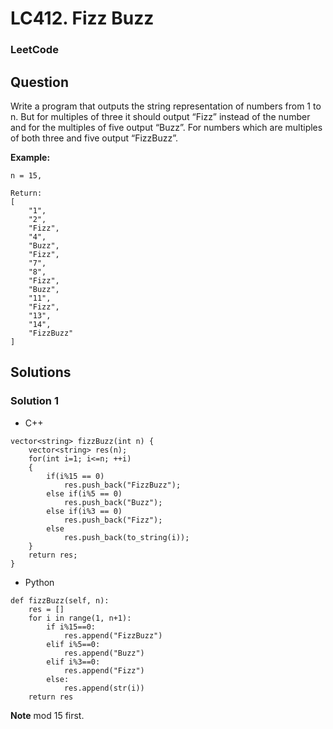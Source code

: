 # LC412. Fizz Buzz

### LeetCode

## Question

Write a program that outputs the string representation of numbers from 1 to n.
But for multiples of three it should output “Fizz” instead of the number and for the multiples of five output “Buzz”. For numbers which are multiples of both three and five output “FizzBuzz”.

**Example:**

```
n = 15,

Return:
[
    "1",
    "2",
    "Fizz",
    "4",
    "Buzz",
    "Fizz",
    "7",
    "8",
    "Fizz",
    "Buzz",
    "11",
    "Fizz",
    "13",
    "14",
    "FizzBuzz"
]
```

## Solutions

### Solution 1

* C++
```
vector<string> fizzBuzz(int n) {
    vector<string> res(n);
    for(int i=1; i<=n; ++i)
    {
        if(i%15 == 0)
            res.push_back("FizzBuzz");
        else if(i%5 == 0)
            res.push_back("Buzz");
        else if(i%3 == 0)
            res.push_back("Fizz");
        else
            res.push_back(to_string(i));
    }        
    return res;
}
```

* Python
```
def fizzBuzz(self, n):
    res = []
    for i in range(1, n+1):
        if i%15==0:
            res.append("FizzBuzz")
        elif i%5==0:
            res.append("Buzz")
        elif i%3==0:
            res.append("Fizz")
        else:
            res.append(str(i))
    return res
```

**Note** mod 15 first.